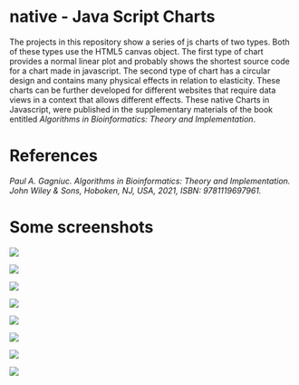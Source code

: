 # native - Java Script Charts

The projects in this repository show a series of js charts of two types. Both of these types use the HTML5 canvas object. The first type of chart provides a normal linear plot and probably shows the shortest source code for a chart made in javascript. The second type of chart has a circular design and contains many physical effects in relation to  elasticity. These charts can be further developed for different websites that require data views in a context that allows different effects. These native Charts in Javascript, were published in the supplementary materials of the book entitled <i>Algorithms in Bioinformatics: Theory and Implementation</i>.

# References
<i>Paul A. Gagniuc. Algorithms in Bioinformatics: Theory and Implementation. John Wiley & Sons, Hoboken, NJ, USA, 2021, ISBN: 9781119697961.</i>

# Some screenshots
<kbd><img src="https://github.com/Gagniuc/Native-Charts/blob/main/%5BChart%203%5D%20(circular%20animated%20-%20decent).gif" /></kbd>

<kbd><img src="https://github.com/Gagniuc/Native-Charts/blob/main/%5BChart%204%5D%20(circular%20animated%20-%20still%20decent).gif" /></kbd>

<kbd><img src="https://github.com/Gagniuc/Native-Charts/blob/main/%5BChart%205%5D%20(circular%20animated%20-%20cool%20forward).gif" /></kbd>

<kbd><img src="https://github.com/Gagniuc/Native-Charts/blob/main/%5BChart%207%5D%20(circular%20animated%20-%20even%20more%20cool).gif" /></kbd>

<kbd><img src="https://github.com/Gagniuc/Native-Charts/blob/main/%5BChart%208%5D%20(circular%20animated%20-%20interesting).gif" /></kbd>

<kbd><img src="https://github.com/Gagniuc/Native-Charts/blob/main/%5BChart%209%5D%20(circular%20animated%20-%20stop%20at%20270).gif" /></kbd>

<kbd><img src="https://github.com/Gagniuc/Native-Charts/blob/main/%5BChart%2010%5D%20(circular%20animated%20-%20fantastic).gif" /></kbd>

<kbd><img src="https://github.com/Gagniuc/Native-Charts/blob/main/%5BChart%2011%5D%20(circular%20animated%20-%20even%20more%20fantastic).gif" /></kbd>
